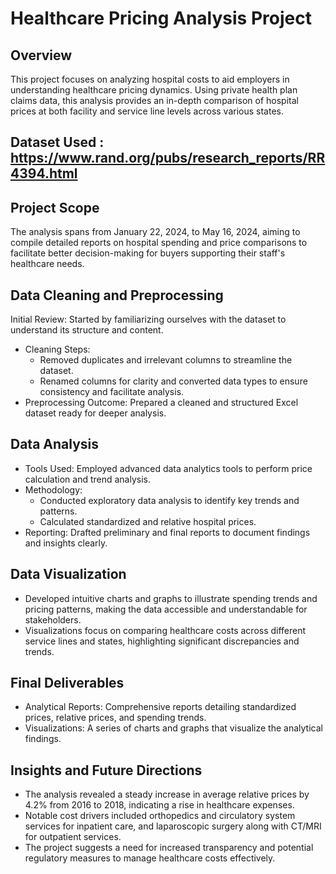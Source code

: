 # Healthcare Pricing Analysis Project
## Overview
This project focuses on analyzing hospital costs to aid employers in understanding healthcare pricing dynamics. Using private health plan claims data, this analysis provides an in-depth comparison of hospital prices at both facility and service line levels across various states.

## Dataset Used : https://www.rand.org/pubs/research_reports/RR4394.html
## Project Scope
The analysis spans from January 22, 2024, to May 16, 2024, aiming to compile detailed reports on hospital spending and price comparisons to facilitate better decision-making for buyers supporting their staff's healthcare needs.

## Data Cleaning and Preprocessing
Initial Review: Started by familiarizing ourselves with the dataset to understand its structure and content.
* Cleaning Steps:
  * Removed duplicates and irrelevant columns to streamline the dataset.
  * Renamed columns for clarity and converted data types to ensure consistency and facilitate analysis.
* Preprocessing Outcome: Prepared a cleaned and structured Excel dataset ready for deeper analysis.
## Data Analysis
* Tools Used: Employed advanced data analytics tools to perform price calculation and trend analysis.
* Methodology:
  * Conducted exploratory data analysis to identify key trends and patterns.
  * Calculated standardized and relative hospital prices.
* Reporting: Drafted preliminary and final reports to document findings and insights clearly.
## Data Visualization
* Developed intuitive charts and graphs to illustrate spending trends and pricing patterns, making the data accessible and understandable for stakeholders.
* Visualizations focus on comparing healthcare costs across different service lines and states, highlighting significant discrepancies and trends.
## Final Deliverables
* Analytical Reports: Comprehensive reports detailing standardized prices, relative prices, and spending trends.
* Visualizations: A series of charts and graphs that visualize the analytical findings.
## Insights and Future Directions
* The analysis revealed a steady increase in average relative prices by 4.2% from 2016 to 2018, indicating a rise in healthcare expenses.
* Notable cost drivers included orthopedics and circulatory system services for inpatient care, and laparoscopic surgery along with CT/MRI for outpatient services.
* The project suggests a need for increased transparency and potential regulatory measures to manage healthcare costs effectively.
